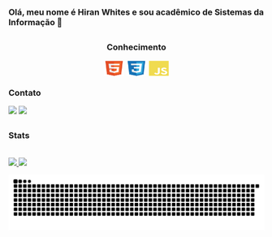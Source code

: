 ### Olá, meu nome é Hiran Whites e sou acadêmico de Sistemas da Informação 👋
##
<div align="center">
    <h3>Conhecimento</h3>
    <img align="center" alt="HTML" height="30" width="40" src="https://raw.githubusercontent.com/devicons/devicon/master/icons/html5/html5-original.svg">
    <img align="center" alt="CSS" height="30" width="40" src="https://raw.githubusercontent.com/devicons/devicon/master/icons/css3/css3-original.svg">
    <img align="center" alt="Js" height="30" width="40" src="https://raw.githubusercontent.com/devicons/devicon/master/icons/javascript/javascript-plain.svg">
</div>
 
<div> 
    <h3>Contato</h3>
  <a href="www.linkedin.com/in/hiran-whites" target="_blank"><img src="https://img.shields.io/badge/-LinkedIn-%230077B5?style=for-the-badge&logo=linkedin&logoColor=white" target="_blank"></a> 
  <a href = "hiran.whites@gmail.com"><img src="https://img.shields.io/badge/-Gmail-%23333?style=for-the-badge&logo=gmail&logoColor=white" target="_blank"></a>
</div>

##

<h3>Stats</h3>
<div>
  <a href="https://linktr.ee/Hirtes"><br>
  <img height="180em" src="https://github-readme-stats.vercel.app/api?username=Hirtes&show_icons=true&theme=dark&include_all_commits=true&count_private=true"/>
  <img height="180em" src="https://github-readme-stats.vercel.app/api/top-langs/?username=Hirtes&layout=compact&langs_count=7&theme=dark"/>
   
![Snake animation](https://github.com/Hirtes/Hirtes/blob/output/github-contribution-grid-snake.svg)
</div>
